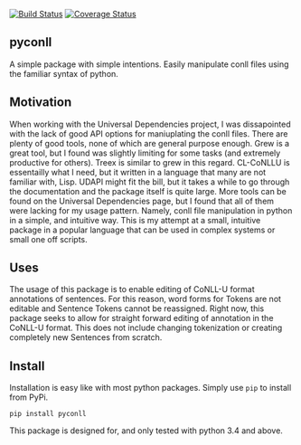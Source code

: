 [![Build Status](https://travis-ci.org/matgrioni/pyconll.svg?branch=master)](https://travis-ci.org/matgrioni/pyconll)
[![Coverage Status](https://coveralls.io/repos/github/matgrioni/pyconll/badge.svg?branch=master)](https://coveralls.io/github/matgrioni/pyconll?branch=master)

## pyconll

A simple package with simple intentions. Easily manipulate conll files using the familiar syntax of python.


## Motivation

When working with the Universal Dependencies project, I was dissapointed with the lack of good API options for maniuplating the conll files. There are plenty of good tools, none of which are general purpose enough. Grew is a great tool, but I found was slightly limiting for some tasks (and extremely productive for others). Treex is similar to grew in this regard. CL-CoNLLU is essentailly what I need, but it written in a language that many are not familiar with, Lisp. UDAPI might fit the bill, but it takes a while to go through the documentation and the package itself is quite large. More tools can be found on the Universal Dependencies page, but I found that all of them were lacking for my usage pattern. Namely, conll file manipulation in python in a simple, and intuitive way. This is my attempt at a small, intuitive package in a popular language that can be used in complex systems or small one off scripts.


## Uses

The usage of this package is to enable editing of CoNLL-U format annotations of sentences. For this reason, word forms for Tokens are not editable and Sentence Tokens cannot be reassigned. Right now, this package seeks to allow for straight forward editing of annotation in the CoNLL-U format. This does not include changing tokenization or creating completely new Sentences from scratch.


## Install

Installation is easy like with most python packages. Simply use `pip` to install from PyPi.

```
pip install pyconll
```

This package is designed for, and only tested with python 3.4 and above.

